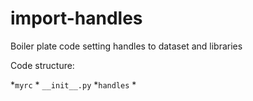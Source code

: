 # import-handles
Boiler plate code setting handles to dataset and libraries

Code structure:

*`myrc`
    * `__init__.py`
    *`handles`
        *

    
